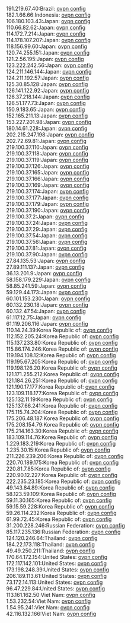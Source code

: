 191.219.67.40:Brazil: [ovpn config](vpn/191_219_67_40.ovpn)  
182.1.66.66:Indonesia: [ovpn config](vpn/182_1_66_66.ovpn)  
106.180.103.43:Japan: [ovpn config](vpn/106_180_103_43.ovpn)  
110.66.82.62:Japan: [ovpn config](vpn/110_66_82_62.ovpn)  
114.172.7.214:Japan: [ovpn config](vpn/114_172_7_214.ovpn)  
114.178.107.207:Japan: [ovpn config](vpn/114_178_107_207.ovpn)  
118.156.99.60:Japan: [ovpn config](vpn/118_156_99_60.ovpn)  
120.74.255.151:Japan: [ovpn config](vpn/120_74_255_151.ovpn)  
121.2.56.195:Japan: [ovpn config](vpn/121_2_56_195.ovpn)  
123.222.242.56:Japan: [ovpn config](vpn/123_222_242_56.ovpn)  
124.211.146.144:Japan: [ovpn config](vpn/124_211_146_144.ovpn)  
124.211.192.57:Japan: [ovpn config](vpn/124_211_192_57.ovpn)  
125.30.85.128:Japan: [ovpn config](vpn/125_30_85_128.ovpn)  
126.141.122.92:Japan: [ovpn config](vpn/126_141_122_92.ovpn)  
126.37.218.144:Japan: [ovpn config](vpn/126_37_218_144.ovpn)  
126.51.177.73:Japan: [ovpn config](vpn/126_51_177_73.ovpn)  
150.9.183.65:Japan: [ovpn config](vpn/150_9_183_65.ovpn)  
152.165.211.13:Japan: [ovpn config](vpn/152_165_211_13.ovpn)  
153.227.201.98:Japan: [ovpn config](vpn/153_227_201_98.ovpn)  
180.14.61.228:Japan: [ovpn config](vpn/180_14_61_228.ovpn)  
202.215.247.198:Japan: [ovpn config](vpn/202_215_247_198.ovpn)  
202.72.69.81:Japan: [ovpn config](vpn/202_72_69_81.ovpn)  
219.100.37.110:Japan: [ovpn config](vpn/219_100_37_110.ovpn)  
219.100.37.118:Japan: [ovpn config](vpn/219_100_37_118.ovpn)  
219.100.37.119:Japan: [ovpn config](vpn/219_100_37_119.ovpn)  
219.100.37.126:Japan: [ovpn config](vpn/219_100_37_126.ovpn)  
219.100.37.165:Japan: [ovpn config](vpn/219_100_37_165.ovpn)  
219.100.37.166:Japan: [ovpn config](vpn/219_100_37_166.ovpn)  
219.100.37.169:Japan: [ovpn config](vpn/219_100_37_169.ovpn)  
219.100.37.174:Japan: [ovpn config](vpn/219_100_37_174.ovpn)  
219.100.37.177:Japan: [ovpn config](vpn/219_100_37_177.ovpn)  
219.100.37.179:Japan: [ovpn config](vpn/219_100_37_179.ovpn)  
219.100.37.190:Japan: [ovpn config](vpn/219_100_37_190.ovpn)  
219.100.37.2:Japan: [ovpn config](vpn/219_100_37_2.ovpn)  
219.100.37.24:Japan: [ovpn config](vpn/219_100_37_24.ovpn)  
219.100.37.29:Japan: [ovpn config](vpn/219_100_37_29.ovpn)  
219.100.37.54:Japan: [ovpn config](vpn/219_100_37_54.ovpn)  
219.100.37.56:Japan: [ovpn config](vpn/219_100_37_56.ovpn)  
219.100.37.81:Japan: [ovpn config](vpn/219_100_37_81.ovpn)  
219.100.37.90:Japan: [ovpn config](vpn/219_100_37_90.ovpn)  
27.84.135.53:Japan: [ovpn config](vpn/27_84_135_53.ovpn)  
27.89.111.137:Japan: [ovpn config](vpn/27_89_111_137.ovpn)  
36.13.201.9:Japan: [ovpn config](vpn/36_13_201_9.ovpn)  
58.158.179.229:Japan: [ovpn config](vpn/58_158_179_229.ovpn)  
58.85.241.59:Japan: [ovpn config](vpn/58_85_241_59.ovpn)  
59.129.44.173:Japan: [ovpn config](vpn/59_129_44_173.ovpn)  
60.101.153.230:Japan: [ovpn config](vpn/60_101_153_230.ovpn)  
60.132.230.18:Japan: [ovpn config](vpn/60_132_230_18.ovpn)  
60.132.47.54:Japan: [ovpn config](vpn/60_132_47_54.ovpn)  
61.117.12.75:Japan: [ovpn config](vpn/61_117_12_75.ovpn)  
61.119.206.116:Japan: [ovpn config](vpn/61_119_206_116.ovpn)  
110.14.24.39:Korea Republic of: [ovpn config](vpn/110_14_24_39.ovpn)  
112.152.205.24:Korea Republic of: [ovpn config](vpn/112_152_205_24.ovpn)  
115.137.233.80:Korea Republic of: [ovpn config](vpn/115_137_233_80.ovpn)  
115.86.174.246:Korea Republic of: [ovpn config](vpn/115_86_174_246.ovpn)  
119.194.108.12:Korea Republic of: [ovpn config](vpn/119_194_108_12.ovpn)  
119.195.67.205:Korea Republic of: [ovpn config](vpn/119_195_67_205.ovpn)  
119.198.126.20:Korea Republic of: [ovpn config](vpn/119_198_126_20.ovpn)  
121.171.255.212:Korea Republic of: [ovpn config](vpn/121_171_255_212.ovpn)  
121.184.26.251:Korea Republic of: [ovpn config](vpn/121_184_26_251.ovpn)  
121.190.17.177:Korea Republic of: [ovpn config](vpn/121_190_17_177.ovpn)  
123.109.118.177:Korea Republic of: [ovpn config](vpn/123_109_118_177.ovpn)  
125.132.11.19:Korea Republic of: [ovpn config](vpn/125_132_11_19.ovpn)  
125.137.66.241:Korea Republic of: [ovpn config](vpn/125_137_66_241.ovpn)  
175.115.74.204:Korea Republic of: [ovpn config](vpn/175_115_74_204.ovpn)  
175.206.48.187:Korea Republic of: [ovpn config](vpn/175_206_48_187.ovpn)  
175.208.154.79:Korea Republic of: [ovpn config](vpn/175_208_154_79.ovpn)  
175.214.163.30:Korea Republic of: [ovpn config](vpn/175_214_163_30.ovpn)  
183.109.114.76:Korea Republic of: [ovpn config](vpn/183_109_114_76.ovpn)  
1.229.183.219:Korea Republic of: [ovpn config](vpn/1_229_183_219.ovpn)  
1.235.30.15:Korea Republic of: [ovpn config](vpn/1_235_30_15.ovpn)  
211.226.239.206:Korea Republic of: [ovpn config](vpn/211_226_239_206.ovpn)  
220.70.189.175:Korea Republic of: [ovpn config](vpn/220_70_189_175.ovpn)  
220.81.7.85:Korea Republic of: [ovpn config](vpn/220_81_7_85.ovpn)  
220.90.12.227:Korea Republic of: [ovpn config](vpn/220_90_12_227.ovpn)  
222.235.23.185:Korea Republic of: [ovpn config](vpn/222_235_23_185.ovpn)  
49.143.84.89:Korea Republic of: [ovpn config](vpn/49_143_84_89.ovpn)  
58.123.59.109:Korea Republic of: [ovpn config](vpn/58_123_59_109.ovpn)  
59.11.30.165:Korea Republic of: [ovpn config](vpn/59_11_30_165.ovpn)  
59.15.59.228:Korea Republic of: [ovpn config](vpn/59_15_59_228.ovpn)  
59.26.114.232:Korea Republic of: [ovpn config](vpn/59_26_114_232.ovpn)  
61.99.72.45:Korea Republic of: [ovpn config](vpn/61_99_72_45.ovpn)  
31.200.228.246:Russian Federation: [ovpn config](vpn/31_200_228_246.ovpn)  
85.117.235.136:Russian Federation: [ovpn config](vpn/85_117_235_136.ovpn)  
124.120.246.64:Thailand: [ovpn config](vpn/124_120_246_64.ovpn)  
184.22.173.118:Thailand: [ovpn config](vpn/184_22_173_118.ovpn)  
49.49.250.211:Thailand: [ovpn config](vpn/49_49_250_211.ovpn)  
170.64.172.154:United States: [ovpn config](vpn/170_64_172_154.ovpn)  
172.117.142.101:United States: [ovpn config](vpn/172_117_142_101.ovpn)  
173.198.248.39:United States: [ovpn config](vpn/173_198_248_39.ovpn)  
206.189.113.61:United States: [ovpn config](vpn/206_189_113_61.ovpn)  
73.172.14.113:United States: [ovpn config](vpn/73_172_14_113.ovpn)  
96.47.229.84:United States: [ovpn config](vpn/96_47_229_84.ovpn)  
113.161.162.50:Viet Nam: [ovpn config](vpn/113_161_162_50.ovpn)  
1.53.232.54:Viet Nam: [ovpn config](vpn/1_53_232_54.ovpn)  
1.54.95.241:Viet Nam: [ovpn config](vpn/1_54_95_241.ovpn)  
42.116.132.166:Viet Nam: [ovpn config](vpn/42_116_132_166.ovpn)  
